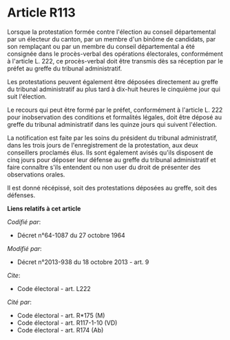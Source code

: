 # Article R113

Lorsque la protestation formée contre l'élection au conseil départemental par un électeur du canton, par un membre d'un
binôme de candidats, par son remplaçant ou par un membre du conseil départemental a été consignée dans le procès-verbal des
opérations électorales, conformément à l'article L. 222, ce procès-verbal doit être transmis dès sa réception par le préfet
au greffe du tribunal administratif. 

Les protestations peuvent également être déposées directement au greffe du tribunal administratif au plus tard à dix-huit
heures le cinquième jour qui suit l'élection. 

Le recours qui peut être formé par le préfet, conformément à l'article L. 222 pour inobservation des conditions et formalités
légales, doit être déposé au greffe du tribunal administratif dans les quinze jours qui suivent l'élection. 

La notification est faite par les soins du président du tribunal administratif, dans les trois jours de l'enregistrement de
la protestation, aux deux conseillers proclamés élus. Ils sont également avisés qu'ils disposent de cinq jours pour déposer
leur défense au greffe du tribunal administratif et faire connaître s'ils entendent ou non user du droit de présenter des
observations orales. 

Il est donné récépissé, soit des protestations déposées au greffe, soit des défenses.

**Liens relatifs à cet article**

_Codifié par_:

  - Décret n°64-1087 du 27 octobre 1964

_Modifié par_:

  - Décret n°2013-938 du 18 octobre 2013 - art. 9

_Cite_:

  - Code électoral - art. L222

_Cité par_:

  - Code électoral - art. R*175 (M)
  - Code électoral - art. R117-1-10 (VD)
  - Code électoral - art. R174 (Ab)
